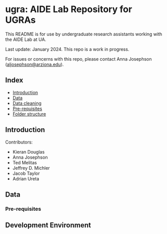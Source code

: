 # ugra: AIDE Lab Repository for UGRAs

This README is for use by undergraduate research assistants working with the AIDE Lab at UA.   

Last update: January 2024. 
This repo is a work in progress. 

For issues or concerns with this repo, please contact Anna Josephson (aljosephson@arziona.edu).

 ## Index

 - [Introduction](#introduction)
 - [Data](#data)
 - [Data cleaning](#data-cleaning)
 - [Pre-requisites](#pre-requisites)
 - [Folder structure](#folder-structure)

## Introduction

Contributors:
* Kieran Douglas 
* Anna Josephson
* Ted Melitas
* Jeffrey D. Michler
* Jacob Taylor
* Adrian Ureta

## Data 

### Pre-requisites

## Development Environment
